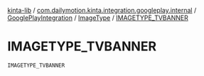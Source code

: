 [kinta-lib](../../../index.md) / [com.dailymotion.kinta.integration.googleplay.internal](../../index.md) / [GooglePlayIntegration](../index.md) / [ImageType](index.md) / [IMAGETYPE_TVBANNER](./-i-m-a-g-e-t-y-p-e_-t-v-b-a-n-n-e-r.md)

# IMAGETYPE_TVBANNER

`IMAGETYPE_TVBANNER`
